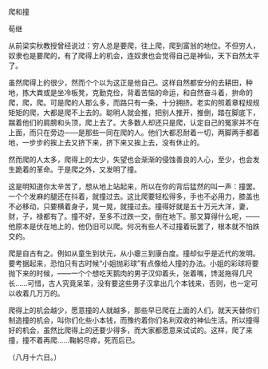 爬和撞

荀继

  

从前梁实秋教授曾经说过：穷人总是要爬，往上爬，爬到富翁的地位。不但穷人，奴隶也是要爬的，有了爬得上的机会，连奴隶也会觉得自己是神仙，天下自然太平了。

虽然爬得上的很少，然而个个以为这正是他自己。这样自然都安分的去耕田，种地，拣大粪或是坐冷板凳，克勤克俭，背着苦恼的命运，和自然奋斗着，拚命的爬，爬，爬。可是爬的人那么多，而路只有一条，十分拥挤。老实的照着章程规规矩矩的爬，大都是爬不上去的。聪明人就会推，把别人推开，推倒，踏在脚底下，踹着他们的肩膀和头顶，爬上去了。大多数人却还只是爬，认定自己的冤家并不在上面，而只在旁边——是那些一同在爬的人。他们大都忍耐着一切，两脚两手都着地，一步步的挨上去又挤下来，挤下来又挨上去，没有休止的。

然而爬的人太多，爬得上的太少，失望也会渐渐的侵蚀善良的人心，至少，也会发生跪着的革命。于是爬之外，又发明了撞。

这是明知道你太辛苦了，想从地上站起来，所以在你的背后猛然的叫一声：撞罢。一个个发麻的腿还在抖着，就撞过去。这比爬要轻松得多，手也不必用力，膝盖也不必移动，只要横着身子，晃一晃，就撞过去。撞得好就是五十万元大洋，妻，财，子，禄都有了。撞不好，至多不过跌一交，倒在地下。那又算得什么呢，——他原本是伏在地上的，他仍旧可以爬。何况有些人不过撞着玩罢了，根本就不怕跌交的。

爬是自古有之。例如从童生到状元，从小瘪三到康白度。撞却似乎是近代的发明。要考据起来，恐怕只有古时候“小姐抛彩球”有点像给人撞的办法。小姐的彩球将要抛下来的时候，——一个个想吃天鹅肉的男子汉仰着头，张着嘴，馋涎拖得几尺长……可惜，古人究竟呆笨，没有要这些男子汉拿出几个本钱来，否则，也一定可以收着几万万的。

爬得上的机会越少，愿意撞的人就越多，那些早已爬在上面的人们，就天天替你们制造撞的机会，叫你们化些小本钱，而豫约着你们名利双收的神仙生活。所以撞得好的机会，虽然比爬得上的还要少得多，而大家都愿意来试试的。这样，爬了来撞，撞不着再爬……鞠躬尽瘁，死而后已。

  

（八月十六日。）